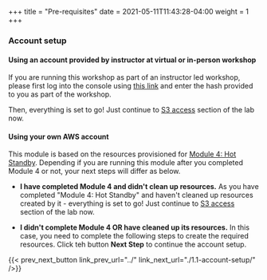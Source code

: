 +++
title = "Pre-requisites"
date =  2021-05-11T11:43:28-04:00
weight = 1
+++

### Account setup 

#### Using an account provided by instructor at virtual or in-person workshop

If you are running this workshop as part of an instructor led workshop, please first log into the console using [this link](https://dashboard.eventengine.run/) and enter the hash provided to you as part of the workshop.

Then, everything is set to go! Just continue to [S3 access](/reliability/disaster-recovery/workshop_5/1.1.1-s3-access/) section of the lab now.

#### Using your own AWS account

This module is based on the resources provisioned for [Module 4: Hot Standby](/reliability/disaster-recovery/workshop_4/). Depending if you are running this module after you completed Module 4 or not, your next steps will differ as below.  

* **I have completed Module 4 and didn't clean up resources.** As you have completed "Module 4: Hot Standby" and haven't cleaned up resources created by it - everything is set to go! Just continue to [S3 access](/reliability/disaster-recovery/workshop_5/1.1.1-s3-access/) section of the lab now.


* **I didn't complete Module 4 OR have cleaned up its resources.** In this case, you need to complete the following steps to create the required resources. Click teh button **Next Step** to continue the account setup.

{{< prev_next_button link_prev_url="../" link_next_url="./1.1-account-setup/" />}}
